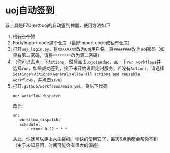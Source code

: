 # uoj自动签到

该工具是FZOIerのuoj的自动签到神器，使用方法如下

1. ~~给我点个赞~~
2. Fork/Import code这个仓库（最好Import code成私有仓库）
3. 打开`uoj_login.py`，将`XXXXXXXX`改为uoj用户名，将`########`改为uoj密码（如果有第二密码，请将`********`改为第二密码）
4. （你可以去点一下`Actions`，然后点击`uojqiandao`，点一下`run workflows`并选择`run`，如果成功签到，接下来开始设置定时服务，若没有`Actions`，请选择`Settings`>`Actions`>`General`>`Allow all actions and reusable workflows`，并点击`save`）
5. 打开`.github/workflows/main.yml`，将以下代码
   ``` ymal
   on: workflow_dispatch
   ```
   改为
   ``` ymal
   on: 
      workflow_dispatch: 
      schedule:
         - cron: 0 22 * * *
   ```
   从此，你就可以~~走上人生巅峰~~，愉快的使用它了，每天6点他都会帮你签到（由于未知原因，时间可能会有很大的偏差）
